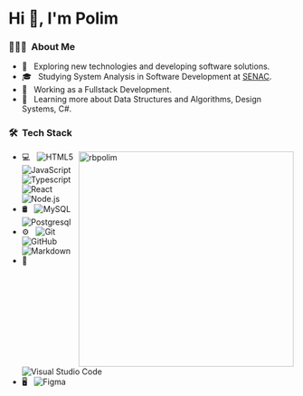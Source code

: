 # Hi 👋, I'm Polim

### 👨🏻‍💻 &nbsp;About Me

- 🤔 &nbsp; Exploring new technologies and developing software solutions.
- 🎓 &nbsp; Studying System Analysis in Software Development at [SENAC](https://www.sp.senac.br/graduacao/tecnologia-em-analise-e-desenvolvimento-de-sistemas).
- 💼 &nbsp; Working as a Fullstack Development.
- 🌱 &nbsp; Learning more about Data Structures and Algorithms, Design Systems, C#.

### 🛠 &nbsp;Tech Stack

<img align="right" width="380" src="https://github-readme-stats.vercel.app/api?username=rbpolim&show_icons=true&theme=tokyonight&hide_border=true&locale=en" alt="rbpolim" />

- 💻 &nbsp;
  ![HTML5](https://img.shields.io/badge/-HTML5-333333?style=flat&logo=HTML5)
  ![JavaScript](https://img.shields.io/badge/-JavaScript-333333?style=flat&logo=javascript)
  ![Typescript](https://img.shields.io/badge/-Typescript-333333?style=flat&logo=typescript)
  ![React](https://img.shields.io/badge/-React-333333?style=flat&logo=react)
  ![Node.js](https://img.shields.io/badge/-Node.js-333333?style=flat&logo=node.js)
- 🛢 &nbsp;
  ![MySQL](https://img.shields.io/badge/-MySQL-333333?style=flat&logo=mysql)
  ![Postgresql](https://img.shields.io/badge/-postgresql-333333?style=flat&logo=postgresql)
- ⚙️ &nbsp;
  ![Git](https://img.shields.io/badge/-Git-333333?style=flat&logo=git)
  ![GitHub](https://img.shields.io/badge/-GitHub-333333?style=flat&logo=github)
  ![Markdown](https://img.shields.io/badge/-Markdown-333333?style=flat&logo=markdown)
- 🔧 &nbsp;
  ![Visual Studio Code](https://img.shields.io/badge/-Visual%20Studio%20Code-333333?style=flat&logo=visual-studio-code&logoColor=007ACC)
- 🖥 &nbsp;
  ![Figma](https://img.shields.io/badge/-Figma-333333?style=flat&logo=figma)


  
